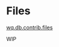Files
=====

[wq.db.contrib.files]

WIP

[wq.db.contrib.files]: https://github.com/wq/wq.db/blob/master/contrib/files
